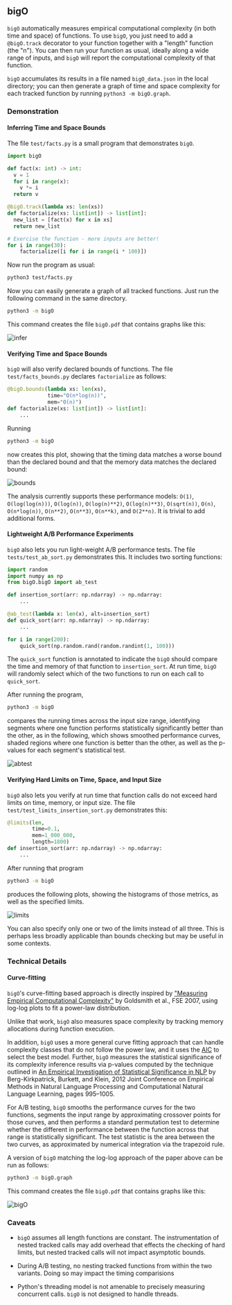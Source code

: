 ## bigO

`bigO` automatically measures empirical computational complexity (in both time and space) of functions.
To use `bigO`, you just need to add a `@bigO.track` decorator to your function together with a "length" function (the "n").
You can then run your function as usual, ideally along a wide range of inputs, and `bigO` will report the computational
complexity of that function.

`bigO` accumulates its results in a file named `bigO_data.json` in the local directory;
you can then generate a graph of time and space complexity for each tracked function by running `python3 -m bigO.graph`.

### Demonstration

#### Inferring Time and Space Bounds

The file `test/facts.py` is a small program that demonstrates `bigO`.

```python
import bigO

def fact(x: int) -> int:
  v = 1
  for i in range(x):
    v *= i
  return v

@bigO.track(lambda xs: len(xs))
def factorialize(xs: list[int]) -> list[int]:
  new_list = [fact(x) for x in xs]
  return new_list

# Exercise the function - more inputs are better!
for i in range(30):
    factorialize([i for i in range(i * 100)])
```

Now run the program as usual:

```bash
python3 test/facts.py
```

Now you can easily generate a graph of all tracked functions. Just run the following command in the same directory.

```bash
python3 -m bigO
```

This command creates the file `bigO.pdf` that contains graphs like this:

![infer](https://github.com/user-attachments/assets/9df423db-578f-4532-9277-dc08f7145797)

#### Verifying Time and Space Bounds

`bigO` will also verify declared bounds of functions.  The file `test/facts_bounds.py` declares
`factorialize` as follows:

```python
@bigO.bounds(lambda xs: len(xs),
             time="O(n*log(n))",
             mem="O(n)")
def factorialize(xs: list[int]) -> list[int]:
    ...
```

Running
```bash
python3 -m bigO
```

now creates this plot, showing that the timing data matches a worse bound than the declared bound
and that the memory data matches the declared bound:
  
![bounds](https://github.com/user-attachments/assets/a4c2e740-110f-4f04-9915-66876083b11c)

The analysis currently supports these performance models:
`O(1)`, `O(log(log(n)))`, `O(log(n))`, `O(log(n)**2)`, `O(log(n)**3)`, `O(sqrt(n))`, `O(n)`, `O(n*log(n))`, `O(n**2)`, `O(n**3)`, `O(n**k)`, and `O(2**n)`.  It is trivial to add additional forms.

#### Lightweight A/B Performance Experiments

`bigO` also lets you run light-weight A/B performance tests.  The file `tests/test_ab_sort.py` demonstrates this.
It includes two sorting functions:

```python
import random
import numpy as np
from bigO.bigO import ab_test

def insertion_sort(arr: np.ndarray) -> np.ndarray:
    ...

@ab_test(lambda x: len(x), alt=insertion_sort)
def quick_sort(arr: np.ndarray) -> np.ndarray:
    ...

for i in range(200):
    quick_sort(np.random.rand(random.randint(1, 100)))
```

The `quick_sort` function is annotated to indicate the `bigO` should 
compare the time and memory of that function to `insertion_sort`.  At run time,
`bigO` will randomly select which of the two functions to run on each call to `quick_sort`.

After running the program,

```bash
python3 -m bigO
```

compares the running times across the input size range, identifying segments where one 
function performs statistically significantly better than the other, as in the following,
which shows smoothed performance curves, shaded regions where one function is better than the other, as
well as the p-values for each segment's statistical test.

![abtest](https://github.com/user-attachments/assets/823a26cf-2bc5-4958-a47a-c6f9a253ce33)

#### Verifying Hard Limits on Time, Space, and Input Size

`bigO` also lets you verify at run time that function calls do not exceed hard limits on
time, memory, or input size.  The file `test/test_limits_insertion_sort.py` demonstrates
this:

```python
@limits(len, 
        time=0.1, 
        mem=1_000_000, 
        length=1800)
def insertion_sort(arr: np.ndarray) -> np.ndarray:
    ...
```

After running that program

```bash
python3 -m bigO
```

produces the following plots, showing the histograms of those metrics, as well as the
specified limits.

![limits](https://github.com/user-attachments/assets/6009c9a5-0e3e-449f-9a2d-88bc47ac462c)

You can also specify only one or two of the limits instead of all three.  This is perhaps
less broadly applicable than bounds checking but may be useful in some contexts.

### Technical Details

#### Curve-fitting

`bigO`'s curve-fitting based approach is directly inspired by
["Measuring Empirical Computational
Complexity"](https://theory.stanford.edu/~aiken/publications/papers/fse07.pdf)
by Goldsmith et al., FSE 2007, using log-log plots to fit a power-law distribution.

Unlike that work, `bigO` also measures space complexity by
tracking memory allocations during function execution. 

In addition, `bigO` uses a more general curve fitting approach that can handle
complexity classes that do not follow the power law, and it uses
the [AIC](https://en.wikipedia.org/wiki/Akaike_information_criterion) to
select the best model.  Further, `bigO` measures the statistical significance of its complexity inference
results via p-values computed by the technique outlined in [An Empirical Investigation of Statistical Significance in NLP](https://aclanthology.org/D12-1091.pdf) by Berg-Kirkpatrick, Burkett, and Klein, 2012 Joint Conference on Empirical Methods in Natural Language Processing and Computational Natural Language Learning, pages 995–1005.

For A/B testing, `bigO` smooths the performance curves for the two functions, segments the input range by approximating crossover points for those curves, and then performs a standard permutation test to determine whether the different in performance between the function across that range is statistically significant. The test statistic is the area between the two curves, as approximated by numerical integration via the trapezoid rule.

A version of `bigO` matching the log-log approach of the paper above can be run as follows:

```bash
python3 -m bigO.graph
```

This command creates the file `bigO.pdf` that contains graphs like this:

![bigO](https://github.com/user-attachments/assets/8428180b-a454-4fc7-822c-7a130f9ba54e)

### Caveats

* `bigO` assumes all length functions are constant.  The instrumentation of nested tracked calls may add overhead 
that effects the checking of hard limits, but nested tracked calls will not impact asymptotic bounds.

* During A/B testing, no nesting tracked functions from within the two variants.  Doing so may impact the timing comparisions

* Python's threading model is not amenable to precisely measuring concurrent calls.  `bigO` is not designed to handle threads.

